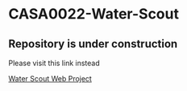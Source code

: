 # CASA0022-Water-Scout


## Repository is under construction ##

Please visit this link instead


[Water Scout Web Project](https://casa-0022-water-scout.vercel.app/)





